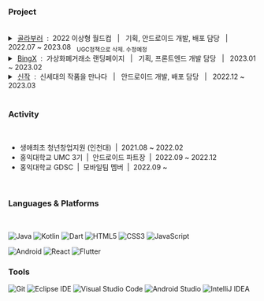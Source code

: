 ### Project

<br/>

<details>
  <summary> 
    &nbsp;<a href="https://play.google.com/store/apps/details?id=com.golagola.worldcup">골라부러</a> &nbsp;:&nbsp; 2022 이상형 월드컵 &nbsp; | &nbsp; 기획, 안드로이드 개발, 배포 담당 &nbsp; | &nbsp;  2022.07 ~ 2023.08 &nbsp; <sub>UGC정책으로 삭제. 수정예정</sub>
  </summary>
  </br>
  <p align="center">
    <img src="https://user-images.githubusercontent.com/78468001/229545358-5b2db92a-51e3-4999-a5a5-bbbdd4e41ac9.jpg" height = "400"/>
    <img src="https://user-images.githubusercontent.com/78468001/229543298-fd53c6a3-3265-496b-94be-a2f4989b2242.jpg" height = "400"/>
  </p>
  
  <br/>
  
  ```
  개인 사이드 프로젝트
  기획 / UI제작 / 안드로이드 개발 / 출시
  Android (Java) / Firebase (Authentication, Realtime Database, Storage) / Admob 
  ```

  <br/>
  
</details>

<details>
  <summary> 
    &nbsp;<a href="https://bingxinfo.com">BingX</a> &nbsp;:&nbsp; 가상화폐거래소 랜딩페이지 &nbsp; | &nbsp; 기획, 프론트엔드 개발 담당 &nbsp; | &nbsp;  2023.01 ~ 2023.02
  </summary>
  </br>
  <p align="center">
    <img src="https://user-images.githubusercontent.com/78468001/229539005-6b5fc48c-8cb1-48fd-8e50-3c3ee8d7d789.JPG" height = "400"/>
  </p>
  
  <br/>
  
  ```
  가상화폐거래회사 랜딩페이지 제작 프로젝트
  기획 / UI제작 / 프론트엔드 개발
  ```

  <br/>
  
</details>

<details>
  <summary> 
    &nbsp;<a href="https://play.google.com/store/apps/details?id=io.sinzak.android">신작</a> &nbsp;:&nbsp; 신세대의 작품을 만나다 &nbsp; | &nbsp; 안드로이드 개발, 배포 담당 &nbsp; | &nbsp;  2022.12 ~ 2023.03
  </summary>
  </br>
  <p align="center">
    <img src="https://user-images.githubusercontent.com/78468001/229534973-afbe068d-5d68-4953-93a4-bd97462cbfcb.jpg" height = "400"/>
  </p>
  
  <br/>
  
  ```
  SNS 기능을 접목한 작품 거래/의뢰 서비스
  안드로이드 개발 / 출시
  Android (Kotlin) / 구글 로그인, 프로필, 학교 인증, QA 담당 
  ```

  <br/>
  
</details>

<br/>

### Activity

</br>

+ 생애최초 청년창업지원 (인천대) &nbsp;|&nbsp; 2021.08 ~ 2022.02
+ 홍익대학교 UMC 3기 &nbsp;|&nbsp; 안드로이드 파트장 &nbsp;|&nbsp; 2022.09 ~ 2022.12
+ 홍익대학교 GDSC &nbsp;|&nbsp; 모바일팀 멤버 &nbsp;|&nbsp; 2022.09 ~ 

<br/>

### Languages & Platforms

<br/>

![Java](https://img.shields.io/badge/Java-007396.svg?&style=for-the-badge&logo=Java&logoColor=white)
![Kotlin](https://img.shields.io/badge/Kotlin-7F52FF.svg?&style=for-the-badge&logo=Kotlin&logoColor=white)
![Dart](https://img.shields.io/badge/Dart-0175C2.svg?&style=for-the-badge&logo=Dart&logoColor=white)
![HTML5](https://img.shields.io/badge/HTML5-E34F26.svg?&style=for-the-badge&logo=HTML5&logoColor=white)
![CSS3](https://img.shields.io/badge/CSS3-1572B6.svg?&style=for-the-badge&logo=CSS3&logoColor=white)
![JavaScript](https://img.shields.io/badge/JavaScript-F7DF1E.svg?&style=for-the-badge&logo=JavaScript&logoColor=white)

![Android](https://img.shields.io/badge/Android-3DDC84.svg?&style=for-the-badge&logo=Android&logoColor=white)
![React](https://img.shields.io/badge/React-61DAFB.svg?&style=for-the-badge&logo=React&logoColor=white)
![Flutter](https://img.shields.io/badge/Flutter-02569B.svg?&style=for-the-badge&logo=Flutter&logoColor=white)


### Tools
![Git](https://img.shields.io/badge/Git-F05032.svg?&style=for-the-badge&logo=Git&logoColor=white)
![Eclipse IDE](https://img.shields.io/badge/Eclipse%20IDE-2C2255.svg?&style=for-the-badge&logo=Eclipse%20IDE&logoColor=white)
![Visual Studio Code](https://img.shields.io/badge/Visual%20Studio%20Code-007ACC.svg?&style=for-the-badge&logo=Visual%20Studio%20Code&logoColor=white)
![Android Studio](https://img.shields.io/badge/Android%20Studio-3DDC84.svg?&style=for-the-badge&logo=Android%20Studio&logoColor=white)
![IntelliJ IDEA](https://img.shields.io/badge/IntelliJ%20IDEA-000000.svg?&style=for-the-badge&logo=Android%20Studio&logoColor=white)
